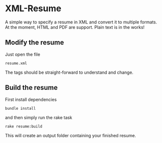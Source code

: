 XML-Resume
==========

A simple way to specify a resume in XML and convert it to multiple formats. At the moment, HTML and PDF are support. Plain text is in the works!

Modify the resume
-----------------

Just open the file

    resume.xml

The tags should be straight-forward to understand and change.

Build the resume
----------------

First install dependencies

    bundle install

and then simply run the rake task

	rake resume:build

This will create an output folder containing your finished resume.